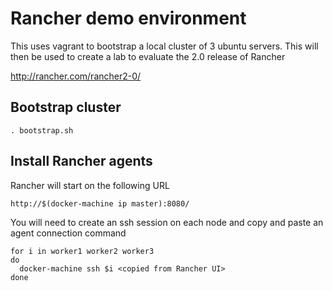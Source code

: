 
# Rancher demo environment

This uses vagrant to bootstrap a local cluster of 3 ubuntu servers. This will then be used to create a lab to evaluate
the 2.0 release of Rancher

http://rancher.com/rancher2-0/

## Bootstrap cluster

    . bootstrap.sh

## Install Rancher agents

Rancher will start on the following URL

    http://$(docker-machine ip master):8080/

You will need to create an ssh session on each node and copy and paste an agent connection command


    for i in worker1 worker2 worker3
    do
      docker-machine ssh $i <copied from Rancher UI>
    done
